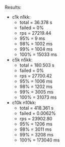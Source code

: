 Results:
* c1k n1kk:
    * total = 36.378 s
    * failed = 0%
    * rps = 27219.44
    * 95% = 9 ms
    * 98% = 1002 ms
    * 99% = 1004 ms
    * 100% = 15033 ms
* c5k n5kk:
    * total = 180.503 s
    * failed = 0%
    * rps = 27700.42
    * 95% = 1006 ms
    * 98% = 1202 ms
    * 99% = 3005 ms
    * 100% = 31073 ms
* c10k n10kk:
    * total = 418.361 s
    * failed = 0.0062%
    * rps = 23902.80
    * 95% = 1206 ms
    * 98% = 3011 ms
    * 99% = 3208 ms
    * 100% = 173040 ms
